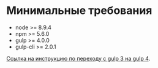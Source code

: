 # Минимальные требования

* node >= 8.9.4
* npm >= 5.6.0
* gulp >= 4.0.0
* gulp-cli >= 2.0.1

[Ссылка на инструкцию по переходу с gulp 3 на gulp 4](https://demisx.github.io/gulp4/2015/01/15/install-gulp4.html).
